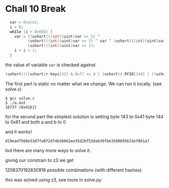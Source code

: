 # Chall 10 Break

```c
  var = 0xace1;
  i = 0;
  while (i < 0x656) {
    var = ((ushort)((int)(uint)var >> 5) ^
          (ushort)((int)(uint)var >> 3) ^ var ^ (ushort)((int)(uint)var >> 2)) << 0xf |
          (ushort)((int)(uint)var >> 1);
    i = i + 1;
  }
```

the value of variable `var` is checked  against 
```c
(ushort)(((ushort)r.keys[32] & 0xf) << 4 | (ushort)r.RFID[144] | ((ushort)r.RFID[143] | (ushort)r.keys[32] & 0xf0) << 8) 
```
The first part is static no matter what we change. We can run it locally. (see solve.c)


```
$ gcc solve.c
$ ./a.out
16737 (0x4161)
```

for the second part the simplest solution is setting
byte 143 to 0x41
byte 144 to 0x61
and both a and b to 0


and it works!
```
d19ead7568e53d7fa072df4b36662ee35d2bf53dab39fbe3580895633ef861a7
```

but there are many more ways to solve it.

giving our constrain to z3 we get 

1208370192830918 possible combinations (with different hashes)

this was solved using z3, see more in solve.py




